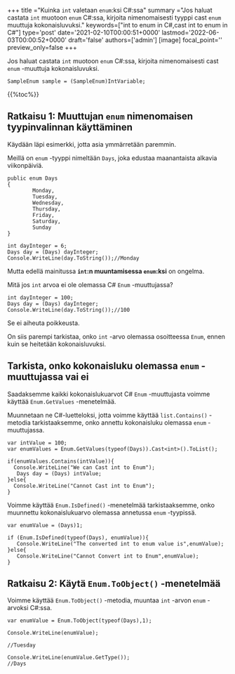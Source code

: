 +++
title   ="Kuinka `int` valetaan `enum`:ksi C#:ssa"
summary ="Jos haluat castata `int` muotoon `enum` C#:ssa, kirjoita nimenomaisesti tyyppi cast `enum` muuttuja kokonaisluvuksi."
keywords=["int to enum in C#,cast int to enum in C#"]
type='post'
date='2021-02-10T00:00:51+0000'
lastmod='2022-06-03T00:00:52+0000'
draft='false'
authors=['admin']
[image]
focal_point=''
preview_only=false
+++

Jos haluat castata `int` muotoon `enum` C#:ssa, kirjoita nimenomaisesti cast `enum` -muuttuja kokonaisluvuksi.

```
SampleEnum sample = (SampleEnum)IntVariable;
```

{{%toc%}}

## Ratkaisu 1: Muuttujan `enum` nimenomaisen tyypinvalinnan käyttäminen

Käydään läpi esimerkki, jotta asia ymmärretään paremmin.

Meillä on `enum` -tyyppi nimeltään `Days`, joka edustaa maanantaista alkavia viikonpäiviä.

```
public enum Days
{
        Monday,  
        Tuesday,  
        Wednesday,  
        Thursday,  
        Friday,  
        Saturday,  
        Sunday
}

int dayInteger = 6;
Days day = (Days) dayInteger;
Console.WriteLine(day.ToString());//Monday
```

Mutta edellä mainitussa **`int`:n muuntamisessa `enum`:ksi** on ongelma.

Mitä jos `int` arvoa ei ole olemassa C# `Enum` -muuttujassa?

```
int dayInteger = 100;
Days day = (Days) dayInteger;
Console.WriteLine(day.ToString());//100
```

Se ei aiheuta poikkeusta.

On siis parempi tarkistaa, onko `int` -arvo olemassa osoitteessa `Enum`, ennen kuin se heitetään kokonaisluvuksi.

## Tarkista, onko kokonaisluku olemassa `enum` -muuttujassa vai ei

Saadaksemme kaikki kokonaislukuarvot C# `Enum` -muuttujasta voimme käyttää `Enum.GetValues` -menetelmää.

Muunnetaan ne C#-luetteloksi, jotta voimme käyttää `list.Contains()` -metodia tarkistaaksemme, onko annettu kokonaisluku olemassa `enum` -muuttujassa.

```
var intValue = 100;
var enumValues = Enum.GetValues(typeof(Days)).Cast<int>().ToList();

if(enumValues.Contains(intValue)){
  Console.WriteLine("We can Cast int to Enum");  
   Days day = (Days) intValue;
}else{
  Console.WriteLine("Cannot Cast int to Enum");
}

```
Voimme käyttää `Enum.IsDefined()` -menetelmää tarkistaaksemme, onko muunnettu kokonaislukuarvo olemassa annetussa `enum` -tyypissä.  

```
var enumValue = (Days)1;

if (Enum.IsDefined(typeof(Days), enumValue)){
   Console.WriteLine("The converted int to enum value is",enumValue);
}else{
   Console.WriteLine("Cannot Convert int to Enum",enumValue);
}
```


## Ratkaisu 2: Käytä `Enum.ToObject()` -menetelmää

Voimme käyttää `Enum.ToObject()` -metodia, muuntaa `int` -arvon `enum` -arvoksi C#:ssa.

```
var enumValue = Enum.ToObject(typeof(Days),1);

Console.WriteLine(enumValue);

//Tuesday

Console.WriteLine(enumValue.GetType());
//Days

```





